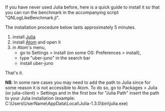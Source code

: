 If you have never used Julia before, here is a quick guide to
install it so that you can run the benchmark in the accompanying
script "QNLogLikeBenchmark.jl".

The installation procedure below lasts approximately 5 minutes.

1) install [Julia](https://julialang.org/downloads/)
2) install [Atom](https://atom.io/) and open it
3) in Atom's menu,
 	- go to Settings > install (on some OS: Preferences > install),
	- type "uber-juno" in the search bar
	- install uber-juno

That's it.

**NB**: In some rare cases you may need to add the path to Julia since for some reason it is not accessible to Atom.
To do so, go to Packages > Julia (or julia-client) > Settings and in the
first box for "Julia Path" insert the path to your Julia installation
(example: C:\Users\UserName\AppData\Local\Julia-1.3.0\bin\julia.exe)

